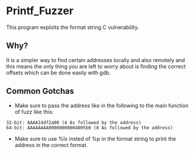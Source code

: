 # Printf_Fuzzer
This program exploits the format string C vulnerability.

## Why?
It is a simpler way to find certain addresses locally and also remotely and this means the only thing you are left to worry about is finding the correct offsets which can be done easily with gdb.

## Common Gotchas
- Make sure to pass the address like in the following to the main function of fuzz like this:

```
32-bit: AAAA14df2a00 (4 As followed by the address)
64-bit: AAAAAAAA00000000004005b0 (8 As followed by the address)
```
- Make sure to use %lx insted of %p in the format string to print the address in the correct format.



